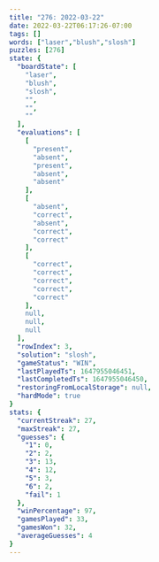 ```yaml
---
title: "276: 2022-03-22"
date: 2022-03-22T06:17:26-07:00
tags: []
words: ["laser","blush","slosh"]
puzzles: [276]
state: {
  "boardState": [
    "laser",
    "blush",
    "slosh",
    "",
    "",
    ""
  ],
  "evaluations": [
    [
      "present",
      "absent",
      "present",
      "absent",
      "absent"
    ],
    [
      "absent",
      "correct",
      "absent",
      "correct",
      "correct"
    ],
    [
      "correct",
      "correct",
      "correct",
      "correct",
      "correct"
    ],
    null,
    null,
    null
  ],
  "rowIndex": 3,
  "solution": "slosh",
  "gameStatus": "WIN",
  "lastPlayedTs": 1647955046451,
  "lastCompletedTs": 1647955046450,
  "restoringFromLocalStorage": null,
  "hardMode": true
}
stats: {
  "currentStreak": 27,
  "maxStreak": 27,
  "guesses": {
    "1": 0,
    "2": 2,
    "3": 13,
    "4": 12,
    "5": 3,
    "6": 2,
    "fail": 1
  },
  "winPercentage": 97,
  "gamesPlayed": 33,
  "gamesWon": 32,
  "averageGuesses": 4
}
---
```


<!-- more -->
